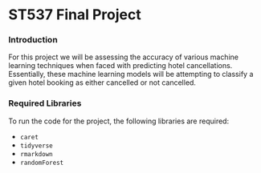 # ST537 Final Project

### Introduction
For this project we will be assessing the accuracy of various machine learning techniques when faced with predicting hotel cancellations. Essentially, these machine learning models will be attempting to classify a given hotel booking as either cancelled or not cancelled.

### Required Libraries
To run the code for the project, the following libraries are required:

  * `caret`
  * `tidyverse`
  * `rmarkdown`
  * `randomForest`

